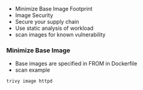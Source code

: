 
- Minimize Base Image Footprint
- Image Security
- Secure your supply chain
- Use static analysis of workload
- scan images for known vulnerability


### Minimize Base Image

- Base images are specified in FROM in Dockerfile
- scan example
```
trivy image httpd
```

